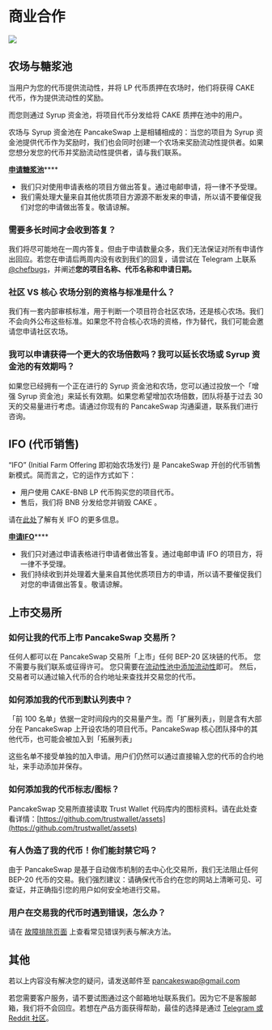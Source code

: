 # 商业合作

![](https://gblobscdn.gitbook.com/assets%2F-MHREX7DHcljbY5IkjgJ%2F-MbFSP32KpyXLujbE6FD%2F-MbFSUHosQioE_h8OgDb%2Fdocs%20masthead%20\(21\).png?alt=media\&token=34a44e20-171f-43d7-9c62-a85c2130a741)

## 农场与糖浆池 

当用户为您的代币提供流动性，并将 LP 代币质押在农场时，他们将获得 CAKE 代币，作为提供流动性的奖励。 

而您则通过 Syrup 资金池，将项目代币分发给将 CAKE 质押在池中的用户。

农场与 Syrup 资金池在 PancakeSwap 上是相辅相成的：当您的项目为 Syrup 资金池提供代币作为奖励时，我们也会同时创建一个农场来奖励流动性提供者。如果您想分发您的代币并奖励流动性提供者，请与我们联系。

[**申请糖浆池**](https://docs.google.com/forms/d/e/1FAIpQLScGdT5rrVMr4WOWr08pvcroSeuIOtEJf1sVdQGVdcAOqryigQ/viewform)****

* 我们只对使用申请表格的项目方做出答复。通过电邮申请，将一律不予受理。
* 我们需处理大量来自其他优质项目方源源不断发来的申请，所以请不要催促我们对您的申请做出答复。敬请谅解。

### 需要多长时间才会收到答复？

我们将尽可能地在一周内答复。但由于申请数量众多，我们无法保证对所有申请作出回应。若您在申请后两周内没有收到我们的回复，请尝试在 Telegram 上联系 [@chefbugs](https://t.me/chefbugs)，并阐述**您的项目名称、代币名称和申请日期。**

### 社区 VS 核心 农场分别的资格与标准是什么？

我们有一套内部审核标准，用于判断一个项目符合社区农场，还是核心农场。我们不会向外公布这些标准。如果您不符合核心农场的资格，作为替代，我们可能会邀请您申请社区农场。

### 我可以申请获得一个更大的农场倍数吗？我可以延长农场或 Syrup 资金池的有效期吗？

如果您已经拥有一个正在进行的 Syrup 资金池和农场，您可以通过投放一个「增强 Syrup 资金池」来延长有效期。如果您希望增加农场倍数，团队将基于过去 30 天的交易量进行考虑。请通过你现有的 PancakeSwap 沟通渠道，联系我们进行咨询。

## IFO (代币销售)

“IFO” (Initial Farm Offering 即初始农场发行) 是 PancakeSwap 开创的代币销售新模式。简而言之，它的运作方式如下：

* 用户使用 CAKE-BNB LP 代币购买您的项目代币。
* 售后，我们将 BNB 分发给您并销毁 CAKE 。

请在[此处](broken-reference)了解有关 IFO 的更多信息。

[**申请IFO**](https://docs.google.com/forms/d/e/1FAIpQLScGdT5rrVMr4WOWr08pvcroSeuIOtEJf1sVdQGVdcAOqryigQ/viewform)****

* 我们只对通过申请表格进行申请者做出答复。通过电邮申请 IFO 的项目方，将一律不予受理。
* 我们持续收到并处理着大量来自其他优质项目方的申请，所以请不要催促我们对您的申请做出答复。敬请谅解。

## 上市交易所

### 如何让我的代币上市 PancakeSwap 交易所？

任何人都可以在 PancakeSwap 交易所「上市」任何 BEP-20 区块链的代币。 您不需要与我们联系或征得许可。 您只需要在[流动性池中添加流动性](broken-reference)即可。 然后，交易者可以通过输入代币的合约地址来查找并交易您的代币。

### 如何添加我的代币到默认列表中？

「前 100 名单」依据一定时间段内的交易量产生。而「扩展列表」，则是含有大部分在 PancakeSwap 上开设农场的项目代币。PancakeSwap 核心团队择中的其他代币，也可能会被加入到「拓展列表」

这些名单不接受单独的加入申请。用户们仍然可以通过直接输入您的代币的合约地址，来手动添加并保存。

### 如何添加我的代币标志/图标？

PancakeSwap 交易所直接读取 Trust Wallet 代码库内的图标资料。请在此处查看详情：[https://github.com/trustwallet/assets](https://github.com/trustwallet/assets)

### 有人伪造了我的代币！你们能封禁它吗？

由于 PancakeSwap 是基于自动做市机制的去中心化交易所，我们无法阻止任何 BEP-20 代币的交易。我们强烈建议：请确保代币合约在您的网站上清晰可见、可查证，并正确指引您的用户如何安全地进行交易。

### 用户在交易我的代币时遇到错误，怎么办？

请在 [故障排除页面](../click-here-for-help/troubleshooting-errors.md) 上查看常见错误列表与解决方法。

## 其他

若以上内容没有解决您的疑问，请发送邮件至 pancakeswap@gmail.com 

若您需要客户服务，请不要试图通过这个邮箱地址联系我们。因为它不是客服邮箱，我们将不会回应。若想在产品方面获得帮助，最佳的选择是通过 [Telegram 或 Reddit 社区](telegram.md)。
